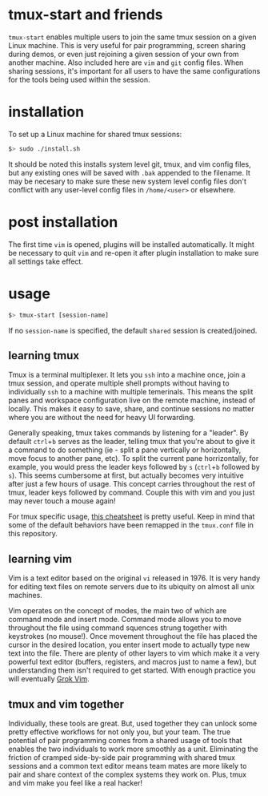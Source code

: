# tmux-start and friends

`tmux-start` enables multiple users to join the same tmux session on a given Linux machine. This is very useful for pair programming, screen sharing during demos, or even just rejoining a given session of your own from another machine.
Also included here are `vim` and `git` config files. When sharing sessions, it's important for all users to have the same configurations for the tools being used within the session.

# installation

To set up a Linux machine for shared tmux sessions:

```bash
$> sudo ./install.sh
```

It should be noted this installs system level git, tmux, and vim config files, but any existing ones will be saved with `.bak` appended to the filename. It may be necesary to make sure these new system level config files don't conflict with any user-level config files in `/home/<user>` or elsewhere.

# post installation

The first time `vim` is opened, plugins will be installed automatically. It might be necessary to quit `vim` and re-open it after plugin installation to make sure all settings take effect.

# usage

```bash
$> tmux-start [session-name]
```

If no `session-name` is specified, the default `shared` session is created/joined.

## learning tmux

Tmux is a terminal multiplexer. It lets you `ssh` into a machine once, join a tmux session, and operate multiple shell prompts without having to individually `ssh` to a machine with multiple temerinals. This means the split panes and workspace configuration live on the remote machine, instead of locally. This makes it easy to save, share, and continue sessions no matter where you are without the need for heavy UI forwarding.

Generally speaking, tmux takes commands by listening for a "leader". By default `ctrl`+`b` serves as the leader, telling tmux that you're about to give it a command to do something (ie - split a pane vertically or horizontally, move focus to another pane, etc). To split the current pane horrizontally, for example, you would press the leader keys followed by `s` (`ctrl`+`b` followed by `s`). This seems cumbersome at first, but actually becomes very intuitive after just a few hours of usage. This concept carries throughout the rest of tmux, leader keys followed by command. Couple this with vim and you just may never touch a mouse again!

For tmux specific usage, [this cheatsheet](https://gist.github.com/MohamedAlaa/2961058) is pretty useful. Keep in mind that some of the default behaviors have been remapped in the `tmux.conf` file in this repository.

## learning vim

Vim is a text editor based on the original `vi` released in 1976. It is very handy for editing text files on remote servers due to its ubiquity on almost all unix machines.

Vim operates on the concept of modes, the main two of which are command mode and insert mode. Command mode allows you to move throughout the file using command squences strung together with keystrokes (no mouse!). Once movement throughout the file has placed the cursor in the desired location, you enter insert mode to actually type new text into the file. There are plenty of other layers to vim which make it a very powerful text editor (buffers, registers, and macros just to name a few), but understanding them isn't required to get started. With enough practice you will eventually [Grok Vim](https://stackoverflow.com/a/1220118).

## tmux and vim together

Individually, these tools are great. But, used together they can unlock some pretty effective workflows for not only you, but your team. The true potential of pair programming comes from a shared usage of tools that enables the two individuals to work more smoothly as a unit. Eliminating the friction of cramped side-by-side pair programming with shared tmux sessions and a common text editor means team mates are more likely to pair and share context of the complex systems they work on. Plus, tmux and vim make you feel like a real hacker!
